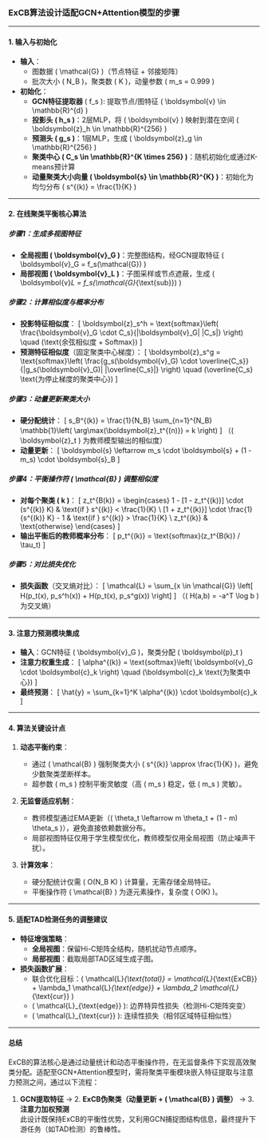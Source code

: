### **ExCB算法设计适配GCN+Attention模型的步骤**

---

#### **1. 输入与初始化**
- **输入**：
  - 图数据 \( \mathcal{G} \)（节点特征 + 邻接矩阵）
  - 批次大小 \( N_B \)，聚类数 \( K \)，动量参数 \( m_s = 0.999 \)
- **初始化**：
  - **GCN特征提取器** \( f_s \): 提取节点/图特征 \( \boldsymbol{v} \in \mathbb{R}^{d} \)
  - **投影头 \( h_s \)**：2层MLP，将 \( \boldsymbol{v} \) 映射到潜在空间 \( \boldsymbol{z}_h \in \mathbb{R}^{256} \)
  - **预测头 \( g_s \)**：1层MLP，生成 \( \boldsymbol{z}_g \in \mathbb{R}^{256} \)
  - **聚类中心 \( C_s \in \mathbb{R}^{K \times 256} \)**：随机初始化或通过K-means预计算
  - **动量聚类大小向量 \( \boldsymbol{s} \in \mathbb{R}^{K} \)**：初始化为均匀分布 \( s^{(k)} = \frac{1}{K} \)

---

#### **2. 在线聚类平衡核心算法**
##### **步骤1：生成多视图特征**
- **全局视图 \( \boldsymbol{v}_G \)**：完整图结构，经GCN提取特征 \( \boldsymbol{v}_G = f_s(\mathcal{G}) \)
- **局部视图 \( \boldsymbol{v}_L \)**：子图采样或节点遮蔽，生成 \( \boldsymbol{v}_L = f_s(\mathcal{G}_{\text{sub}}) \)

##### **步骤2：计算相似度与概率分布**
- **投影特征相似度**：
  \[
  \boldsymbol{z}_s^h = \text{softmax}\left( \frac{\boldsymbol{v}_G \cdot C_s}{\|\boldsymbol{v}_G\| \|C_s\|} \right) \quad (\text{余弦相似度 + Softmax})
  \]
- **预测特征相似度**（固定聚类中心梯度）：
  \[
  \boldsymbol{z}_s^g = \text{softmax}\left( \frac{g_s(\boldsymbol{v}_G) \cdot \overline{C_s}}{\|g_s(\boldsymbol{v}_G)\| \|\overline{C_s}\|} \right) \quad (\overline{C_s} \text{为停止梯度的聚类中心})
  \]

##### **步骤3：动量更新聚类大小**
- **硬分配统计**：
  \[
  s_B^{(k)} = \frac{1}{N_B} \sum_{n=1}^{N_B} \mathbb{1}\left( \arg\max(\boldsymbol{z}_t^{(n)}) = k \right)
  \]
  （\( \boldsymbol{z}_t \) 为教师模型输出的相似度）
- **动量更新**：
  \[
  \boldsymbol{s} \leftarrow m_s \cdot \boldsymbol{s} + (1 - m_s) \cdot \boldsymbol{s}_B
  \]

##### **步骤4：平衡操作符 \( \mathcal{B} \) 调整相似度**
- **对每个聚类 \( k \)**：
  \[
  z_t^{B(k)} = 
  \begin{cases} 
  1 - [1 - z_t^{(k)}] \cdot (s^{(k)} K) & \text{if } s^{(k)} < \frac{1}{K} \\
  [1 + z_t^{(k)}] \cdot \frac{1}{s^{(k)} K} - 1 & \text{if } s^{(k)} > \frac{1}{K} \\
  z_t^{(k)} & \text{otherwise}
  \end{cases}
  \]
- **输出平衡后的教师概率分布**：
  \[
  p_t^{(k)} = \text{softmax}(z_t^{B(k)} / \tau_t)
  \]

##### **步骤5：对比损失优化**
- **损失函数**（交叉熵对比）：
  \[
  \mathcal{L} = \sum_{x \in \mathcal{G}} \left[ H(p_t(x), p_s^h(x)) + H(p_t(x), p_s^g(x)) \right]
  \]
  （\( H(a,b) = -a^T \log b \) 为交叉熵）

---

#### **3. 注意力预测模块集成**
- **输入**：GCN特征 \( \boldsymbol{v}_G \)，聚类分配 \( \boldsymbol{p}_t \)
- **注意力权重生成**：
  \[
  \alpha^{(k)} = \text{softmax}\left( \boldsymbol{v}_G \cdot \boldsymbol{c}_k \right) \quad (\boldsymbol{c}_k \text{为聚类中心})
  \]
- **最终预测**：
  \[
  \hat{y} = \sum_{k=1}^K \alpha^{(k)} \cdot \boldsymbol{c}_k
  \]

---

#### **4. 算法关键设计点**
1. **动态平衡约束**：
   - 通过 \( \mathcal{B} \) 强制聚类大小 \( s^{(k)} \approx \frac{1}{K} \)，避免少数聚类垄断样本。
   - 超参数 \( m_s \) 控制平衡灵敏度（高 \( m_s \) 稳定，低 \( m_s \) 灵敏）。

2. **无监督适应机制**：
   - 教师模型通过EMA更新（\( \theta_t \leftarrow m \theta_t + (1 - m) \theta_s \)），避免直接依赖数据分布。
   - 局部视图特征仅用于学生模型优化，教师模型仅用全局视图（防止噪声干扰）。

3. **计算效率**：
   - 硬分配统计仅需 \( O(N_B K) \) 计算量，无需存储全局特征。
   - 平衡操作符 \( \mathcal{B} \) 为逐元素操作，复杂度 \( O(K) \)。

---

#### **5. 适配TAD检测任务的调整建议**
- **特征增强策略**：
  - **全局视图**：保留Hi-C矩阵全结构，随机扰动节点顺序。
  - **局部视图**：截取局部TAD区域生成子图。
- **损失函数扩展**：
  - 联合优化目标：\( \mathcal{L}_{\text{total}} = \mathcal{L}_{\text{ExCB}} + \lambda_1 \mathcal{L}_{\text{edge}} + \lambda_2 \mathcal{L}_{\text{cur}} \)
  - \( \mathcal{L}_{\text{edge}} \): 边界特异性损失（检测Hi-C矩阵突变）
  - \( \mathcal{L}_{\text{cur}} \): 连续性损失（相邻区域特征相似性）

---

#### **总结**
ExCB的算法核心是通过动量统计和动态平衡操作符，在无监督条件下实现高效聚类分配。适配至GCN+Attention模型时，需将聚类平衡模块嵌入特征提取与注意力预测之间，通过以下流程：
1. **GCN提取特征** → 2. **ExCB伪聚类（动量更新 + \( \mathcal{B} \) 调整）** → 3. **注意力加权预测**  
此设计既保持ExCB的平衡性优势，又利用GCN捕捉图结构信息，最终提升下游任务（如TAD检测）的鲁棒性。